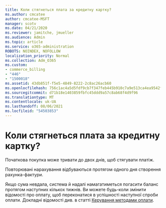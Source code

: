 ```yaml
---
title: Коли стягнеться плата за кредитну картку?
ms.author: cmcatee
author: cmcatee-MSFT
manager: scotv
ms.date: 04/21/2020
ms.reviewer: jamitche, jmueller
ms.audience: Admin
ms.topic: article
ms.service: o365-administration
ROBOTS: NOINDEX, NOFOLLOW
localization_priority: Normal
ms.collection: Adm_O365
ms.custom:
- commerce_billing
- "446"
- "1500018"
ms.assetid: 43db851f-f5e5-4849-8222-2c8ac26acb60
ms.openlocfilehash: 756c1ac4a5d5fdf9cb7f347feb445b910c7a9e513ca4ea9542f5e1fbb08c954f
ms.sourcegitcommit: d71b18e1403859fbfc45ddd9a57c8ab68f4d9f96
ms.translationtype: MT
ms.contentlocale: uk-UA
ms.lasthandoff: 08/06/2021
ms.locfileid: "54503853"
---
```

# <a name="when-is-my-credit-card-charged"></a>Коли стягнеться плата за кредитну картку?

Початкова покупка може тривати до двох днів, щоб стягувати платіж.
  
Повторювані нарахування відбуваються протягом одного дня створення рахунка-фактури.
  
Якщо сума невдала, система й надалі намагатиметься погасити баланс протягом наступних кількох тижнів. Ви можете будь-коли змінити відомості про оплату, щоб переконатися в успішності наступної спроби оплати. Докладні відомості див. в статті [Керування методами оплати](/microsoft-365/commerce/billing-and-payments/manage-payment-methods).